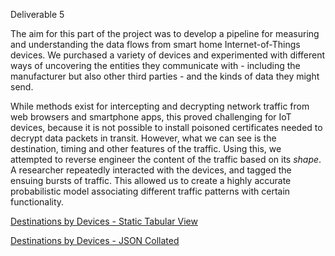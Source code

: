 Deliverable 5

The aim for this part of the project was to develop a pipeline for measuring and understanding the data flows from smart home Internet-of-Things devices. We purchased a variety of devices and experimented with different ways of uncovering the entities they communicate with - including the manufacturer but also other third parties - and the kinds of data they might send.

While methods exist for intercepting and decrypting network traffic from web browsers and smartphone apps, this proved challenging for IoT devices, because it is not possible to install poisoned certificates needed to decrypt data packets in transit. However, what we can see is the destination, timing and other features of the traffic. Using this, we attempted to reverse engineer the content of the traffic based on its _shape_. A researcher repeatedly interacted with the devices, and tagged the ensuing bursts of traffic. This allowed us to create a highly accurate probabilistic model associating different traffic patterns with certain functionality.

[Destinations by Devices - Static Tabular View](http://htmlpreview.github.io/?https://raw.githubusercontent.com/OxfordHCC/ReTiPS/master/D5/destination-by-device.html)

[Destinations by Devices - JSON Collated](https://raw.githubusercontent.com/OxfordHCC/ReTiPS/master/D5/destination-by-device.json)
